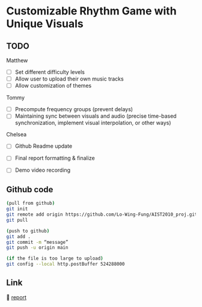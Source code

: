 # Customizable Rhythm Game with Unique Visuals

## TODO

Matthew
- [ ] Set different difficulty levels
- [ ] Allow user to upload their own music tracks
- [ ] Allow customization of themes

Tommy
- [ ] Precompute frequency groups (prevent delays)
- [ ] Maintaining sync between visuals and audio (precise time-based synchronization, implement visual interpolation, or other ways)

Chelsea
- [ ] Github Readme update
- [ ] Final report formatting & finalize
- [ ] Demo video recording

      

## Github code
```bash
(pull from github)
git init
git remote add origin https://github.com/Lo-Wing-Fung/AIST2010_proj.git
git pull

(push to github)
git add .
git commit -m “message”
git push -u origin main

(if the file is too large to upload)
git config --local http.postBuffer 524288000

```


## Link
📃 [report](https://docs.google.com/document/d/1PVa5LoZnd-ava0B8BuC9lt38nljlQGRyyqNuGXFgpck/edit?tab=t.0#heading=h.dkzpm3fvelf6)
